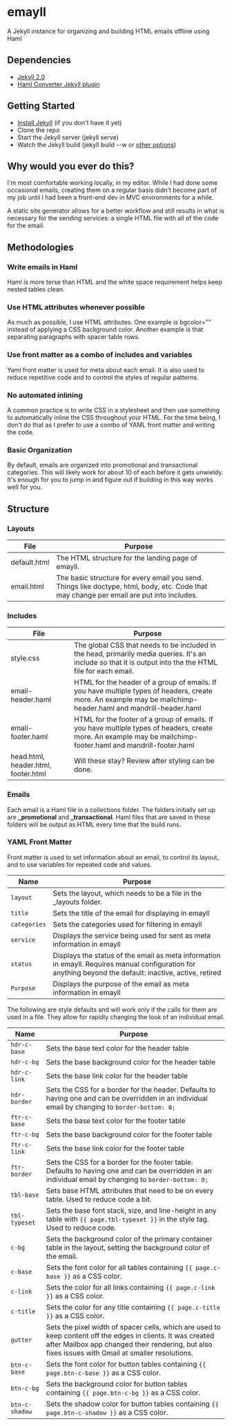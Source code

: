 emayll
======

A Jekyll instance for organizing and building HTML emails offline using Haml

## Dependencies

- [Jekyll 2.0](https://github.com/jekyll/jekyll)
- [Haml Converter Jekyll plugin](https://gist.github.com/dtjm/517556)

## Getting Started
- [Install Jekyll](http://jekyllrb.com/docs/quickstart/) (if you don't have it yet)
- Clone the repo
- Start the Jekyll server (jekyll serve)
- Watch the Jekyll build (jekyll build --w or [other options](http://jekyllrb.com/docs/usage/))

## Why would you ever do this?
I'm most comfortable working locally, in my editor. While I had done some occasional emails, creating them on a regular basis didn't become part of my job until I had been a front-end dev in MVC environments for a while.

A static site generator allows for a better workflow and still results in what is necessary for the sending services: a single HTML file with all of the code for the email.

## Methodologies

### Write emails in Haml
Haml is more terse than HTML and the white space requirement helps keep nested tables clean.

### Use HTML attributes whenever possible
As much as possible, I use HTML attributes. One example is bgcolor="" instead of applying a CSS background color. Another example is that separating paragraphs with spacer table rows.

### Use front matter as a combo of includes and variables
Yaml front matter is used for meta about each email. It is also used to reduce repetitive code and to control the styles of regular patterns.

### No automated inlining
A common practice is to write CSS in a stylesheet and then use something to automatically inline the CSS throughout your HTML. For the time being, I don't do that as I prefer to use a combo of YAML front matter and writing the code.

### Basic Organization
By default, emails are organized into promotional and transactional categories. This will likely work for about 10 of each before it gets unwieldy. It's enough for you to jump in and figure out if building in this way works well for you.

## Structure

### Layouts

| File | Purpose |
| ------------- | ----------- |
| default.html | The HTML structure for the landing page of emayll. |
| email.html | The basic structure for every email you send. Things like doctype, html, body, etc. Code that may change per email are put into includes. |

### Includes

| File | Purpose |
| ------------- | ----------- |
| style.css | The global CSS that needs to be included in the head, primarily media queries. It's an include so that it is output into the the HTML file for each email. |
| email-header.haml | HTML for the header of a group of emails. If you have multiple types of headers, create more. An example may be mailchimp-header.haml and mandrill-header.haml |
| email-footer.haml | HTML for the footer of a group of emails. If you have multiple types of headers, create more. An example may be mailchimp-footer.haml and mandrill-footer.haml |
| head.html, header.html, footer.html | Will these stay? Review after styling can be done. |

### Emails
Each email is a Haml file in a collections folder. The folders initially set up are **_promotional** and **_transactional**. Haml files that are saved in those folders will be output as HTML every time that the build runs.

### YAML Front Matter
Front matter is used to set information about an email, to control its layout, and to use variables for repeated code and values.

| Name | Purpose |
| ------------- | ----------- |
| ``` layout ```     | Sets the layout, which needs to be a file in the _layouts folder. |
| ``` title ```      | Sets the title of the email for displaying in emayll |
| ``` categories ``` | Sets the categories used for filtering in emayll |
| ``` service ``` | Displays the service being used for sent as meta information in emayll |
| ``` status ``` | Displays the status of the email as meta information in emayll. Requires manual configuration for anything beyond the default: inactive, active, retired |
| ``` Purpose ``` | Displays the purpose of the email as meta information in emayll |

The following are style defaults and will work only if the calls for them are used in a file. They allow for rapidly changing the look of an individual email.

| Name | Purpose |
| ------------- | ----------- |
| ``` hdr-c-base ``` | Sets the base text color for the header table |
| ``` hdr-c-bg ``` | Sets the base background color for the header table |
| ``` hdr-c-link ``` | Sets the base link color for the header table |
| ``` hdr-border ``` | Sets the CSS for a border for the header. Defaults to having one and can be overridden in an individual email by changing to ```border-bottom: 0;``` |
| ``` ftr-c-base ``` | Sets the base text color for the footer table |
| ``` ftr-c-bg ``` | Sets the base background color for the footer table |
| ``` ftr-c-link ``` | Sets the base link color for the footer table |
| ``` ftr-border ``` | Sets the CSS for a border for the footer table. Defaults to having one and can be overridden in an individual email by changing to ```border-bottom: 0;``` |
| ``` tbl-base ``` | Sets base HTML attributes that need to be on every table. Used to reduce code a bit. |
| ``` tbl-typeset ``` | Sets the base font stack, size, and line-height in any table with ```{{ page.tbl-typeset }}``` in the style tag. Used to reduce code. |
| ``` c-bg ``` | Sets the background color of the primary container table in the layout, setting the background color of the email. |
| ``` c-base ``` | Sets the font color for all tables containing ```{{ page.c-base }}``` as a CSS color. |
| ``` c-link ``` | Sets the color for all links containing ```{{ page.c-link }}``` as a CSS color. |
| ``` c-title ``` | Sets the color for any title containing ```{{ page.c-title }}``` as a CSS color. |
| ``` gutter ``` | Sets the pixel width of spacer cells, which are used to keep content off the edges in clients. It was created after Mailbox app changed their rendering, but also fixes issues with Gmail at smaller resolutions. |
| ``` btn-c-base ``` | Sets the font color for button tables containing ```{{ page.btn-c-base }}``` as a CSS color. |
| ``` btn-c-bg ``` | Sets the background color for button tables containing ```{{ page.btn-c-bg }}``` as a CSS color. |
| ``` btn-c-shadow ``` | Sets the shadow color for button tables containing ```{{ page.btn-c-shadow }}``` as a CSS color. |
